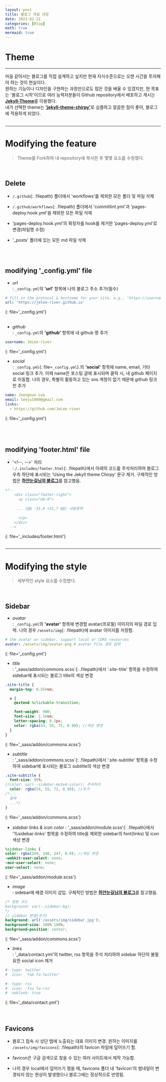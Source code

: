 ```yaml
---
layout: post
title: 블로그 개설 과정
date: 2023-02-21
categories: [Blog]
math: true
mermaid: true
---
```


# Theme
---
마음 같아서는 블로그를 직접 설계하고 싶지만 현재 지식수준으로는 오랜 시간을 투자해야 하는 것이 현실이다.  
원하는 기능이나 디자인을 구현하는 과정만으로도 많은 것을 배울 수 있겠지만, 현 목표는 '블로그 시작'이므로 여러 능력자분들이 Github repository에서 배포하고 계시는 [**Jekyll-Theme**](https://github.com/topics/jekyll-theme)를 이용했다.  
내가 선택한 theme는 [**'jekyll-theme-chirpy'**](https://github.com/cotes2020/jekyll-theme-chirpy)로 심플하고 깔끔한 점이 좋아, 블로그에 적용하게 되었다.  
<br>

---
# Modifying the feature  

> Theme를 Fork하여 내 repository에 복사한 후 몇몇 요소를 수정했다.  

<br>

## **Delete**  
  - `/.github`{: .filepath} 폴더에서 'workflows'를 제외한 모든 폴더 및 파일 삭제  

  - `/.github/workflows`{: .filepath} 폴더에서 'commitlint.yml'과 'pages-deploy.hook.yml'을 제외한 모든 파일 삭제  

  - 'pages-deploy.hook.yml'의 확장자를 hook를 제거한 'pages-deploy.yml'로 변경(파일명 수정)  

  - '_posts' 폴더에 있는 모든 md 파일 삭제  
<br>  
<br>

## **modifying** '_config.yml' **file**  

  - *url*  
  : `_config.yml`의 **'url'** 항목에 나의 블로그 주소 추가(필수)  

  ```yml
  # fill in the protocol & hostname for your site, e.g., 'https://username.github.io'
  url: 'https://jelee-river.github.io'
  ```
  {: file='_config.yml'}  
  <br>  

    
  - *github*  
  : `_config.yml`의 **'github'** 항목에 내 github 명 추가  

  ```yml
  username: JeLee-river
  ```
  {: file='_config.yml'}  
  
  - *social*  
  : `_config.yml`{: file=`_config.yml`}.의 **'social'** 항목에 name, email, 기타 social 링크 추가. 이때 name은 포스팅 글에 표시되며 클릭 시, 내 github 페이지로 이동함. 나의 경우, 특별히 활동하고 있는 sns 계정이 없기 때문에 github 링크만 추가
  
  ```yml
  name: Jeongeun Lee
  email: leeju1009@gmail.com
  links:
    - https://github.com/JeLee-river
  ```  
  {: file='_config.yml'}  
<br>  
<br>

## **modifying** 'footer.html' **file**  

  - '\<!--, -->' 처리  
  : `/.includes/footer.html`{: .filepath}에서 아래의 코드를 주석처리하여 블로그 우측 하단에 표시되는 'Using the Jekyll theme Chirpy' 문구 제거. 구체적인 방법은 [**하얀눈길님의 블로그**](https://www.irgroup.org/posts/Chirpy-%ED%85%8C%EB%A7%88-%EC%BB%A4%EC%8A%A4%ED%84%B0%EB%A7%88%EC%9D%B4%EC%A7%95/)를 참고했음.  

  ```html
  <!--
      <div class="footer-right">
        <p class="mb-0">
        
       ... (@@ -31,6 +31,7 @@) 내용중략
        
        </p>
      </div>
    -->  
  ```
  {: file='_includes/footer.html'}  
<br>

--- 
# Modifying the style  

> 세부적인 style 요소를 수정했다.  
  
<br>

## **Sidebar**  
  - *avatar*  
  : `_config.yml`의 **'avatar'** 항목에 변경할 avatar(프로필) 이미지의 파일 경로 입력. 나의 경우 `/assets/img`{: .filepath}에 avatar 이미지를 저장함.  
  
  ```yml
  # the avatar on sidebar, support local or CORS resources  
  avatar: /assets/img/avatar.png # avatar file 경로 입력
  ```
  {: file='_config.yml'}


  - *title*  
  : '_sass/addon/commons.scss`{: .filepath}에서 '.site-title' 항목을 수정하여 sidebar에 표시되는 블로그 title의 색상 변경  

  ```scss  
  .site-title {
    margin-top: 0.55rem;

    a {
      @extend %clickable-transition;

      font-weight: 900;
      font-size: 1.5rem;
      letter-spacing: 0.5px;
      color: rgba(54, 55, 72, 0.99); //색상 변경
    }
  }
  ```
  {: file='_sass/addon/commons.scss'}  
  

  - *subtitle*  
  : '_sass/addon/commons.scss`{: .filepath}에서 '.site-subtitle' 항목을 수정하여 sidebar에 표시되는 블로그 subtitle의 색상 변경  
  
  ```scss  
  .site-subtitle {
    font-size: 95%;
  //color: var(--sidebar-muted-color); 주석처리
    color: rgba(54, 55, 72, 0.99); //추가
  /*...
    중략
    ...*/
  }
  ```
  {: file='_sass/addon/commons.scss'}  

  
  - *sidebar links & icon color*
  : '_sass/addon/module.scss'{: .filepath}에서 '%sidebar-links' 항목을 수정하여 title을 제외한 sidebar의 font(links) 및 icon 색상 변경  
  
  ```scss
  %sidebar-links {
  color: rgba(249, 248, 247, 0.9); //색상 변경
  -webkit-user-select: none;
  -moz-user-select: none;
  user-select: none;
  ```
  {: file='_sass/addon/module.scss'}  

  
  - *image*  
  : sidebar에 배경 이미지 삽입. 구체적인 방법은 [**하얀눈길님의 블로그**](https://www.irgroup.org/posts/Chirpy-%ED%85%8C%EB%A7%88-%EC%BB%A4%EC%8A%A4%ED%84%B0%EB%A7%88%EC%9D%B4%EC%A7%95/)를 참고했음.  
    
  ```scss
  /* 원본 코드
  background: var(--sidebar-bg);
  */
  // sidebar 변경(추가)
  background: url('/assets/img/sidebar.jpg');
  background-size: 100% 100%;
  background-position: center;
  ```
  {: file='_sass/addon/commons.scss'}  
  
  
  - *links*  
  : '_data/contact.yml'의 twitter, rss 항목을 주석 처리하여 sidebar 하단의 불필요한 social icon 제거  
  
  ```yml  
  #- type: twitter
  #  icon: 'fab fa-twitter'
    
  #- type: rss
  #  icon: 'fas fa-rss'
  #  noblank: true
  ```
  {: file='_data/contact.yml'} 
<br>  
<br>
  
## Favicons  
 - 블로그 접속 시 상단 탭에 노출되는 대표 이미지 변경. 원하는 이미지를 `/assets/img/favicons`{: .filepath}의 favicon 파일에 덮어쓰기 함.  

 - favicon은 구글 검색으로 찾을 수 있는 여러 사이트에서 제작 가능함.  

 - 나의 경우 local에서 덮어쓰기 했을 때, favicons 폴더 내 'favicon'의 썸네일이 변경되지 않는 현상이 발생했으나 블로그에는 정상적으로 반영됨.  